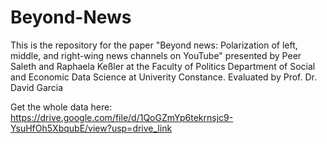 # Beyond-News
This is the repository for the paper "Beyond news: Polarization of left, middle, and right-wing news channels on YouTube"  presented by Peer Saleth and Raphaela Keßler at the Faculty of Politics Department of Social and Economic Data Science at Univerity Constance. Evaluated by Prof. Dr. David Garcia

Get the whole data here: https://drive.google.com/file/d/1QoGZmYp6tekrnsjc9-YsuHfOh5XbqubE/view?usp=drive_link
